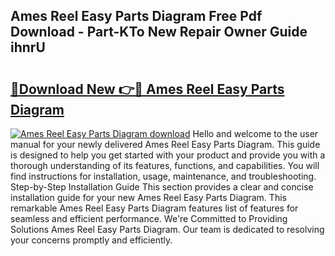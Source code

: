 ## Ames Reel Easy Parts Diagram Free Pdf Download - Part-KTo New Repair Owner Guide ihnrU

# <h2><a href="http://dfjl27.blite.top/?on=Ames+Reel+Easy+Parts+Diagram">🔗Download New 👉🔴 Ames Reel Easy Parts Diagram</a></h2>

[![Ames Reel Easy Parts Diagram download](https://i.imgur.com/lujVjoI.png)](http://dfjl27.blite.top/?on=Ames+Reel+Easy+Parts+Diagram)
Hello and welcome to the user manual for your newly delivered Ames Reel Easy Parts Diagram. This guide is designed to help you get started with your product and provide you with a thorough understanding of its features, functions, and capabilities. You will find instructions for installation, usage, maintenance, and troubleshooting. Step-by-Step Installation Guide This section provides a clear and concise installation guide for your new Ames Reel Easy Parts Diagram. This remarkable Ames Reel Easy Parts Diagram features list of features for seamless and efficient performance. We're Committed to Providing Solutions Ames Reel Easy Parts Diagram. Our team is dedicated to resolving your concerns promptly and efficiently.
